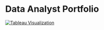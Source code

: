 # Data Analyst Portfolio

[![Tableau Visualization](https:&#47;&#47;public.tableau.com&#47;static&#47;images&#47;An&#47;AnalysisofMetacriticGames&#47;Story1&#47;1_rss.png)](https://public.tableau.com/views/AnalysisofMetacriticGames/Story1?:language=en-US&:display_count=n&:origin=viz_share_link)


